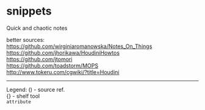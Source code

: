 # snippets
Quick and chaotic notes

better sources:  
https://github.com/wirginiaromanowska/Notes_On_Things  
https://github.com/jhorikawa/HoudiniHowtos  
https://github.com/jtomori  
https://github.com/toadstorm/MOPS   
http://www.tokeru.com/cgwiki/?title=Houdini  


----------
Legend:
() - source ref.  
{} - shelf tool  
`attribute`  
